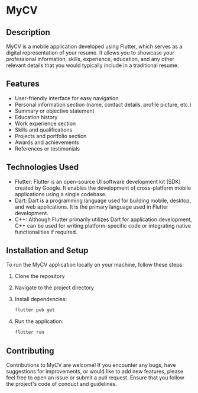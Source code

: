 # MyCV

## Description
MyCV is a mobile application developed using Flutter, which serves as a digital representation of your resume. It allows you to showcase your professional information, skills, experience, education, and any other relevant details that you would typically include in a traditional resume.

## Features
- User-friendly interface for easy navigation
- Personal information section (name, contact details, profile picture, etc.)
- Summary or objective statement
- Education history
- Work experience section
- Skills and qualifications
- Projects and portfolio section
- Awards and achievements
- References or testimonials

## Technologies Used
- Flutter: Flutter is an open-source UI software development kit (SDK) created by Google. It enables the development of cross-platform mobile applications using a single codebase.
- Dart: Dart is a programming language used for building mobile, desktop, and web applications. It is the primary language used in Flutter development.
- C++: Although Flutter primarily utilizes Dart for application development, C++ can be used for writing platform-specific code or integrating native functionalities if required.

## Installation and Setup
To run the MyCV application locally on your machine, follow these steps:

1. Clone the repository

2. Navigate to the project directory

3. Install dependencies:

   ```bash
   flutter pub get
   ```

4. Run the application:

   ```bash
   flutter run
   ```

## Contributing
Contributions to MyCV are welcome! If you encounter any bugs, have suggestions for improvements, or would like to add new features, please feel free to open an issue or submit a pull request. Ensure that you follow the project's code of conduct and guidelines.
